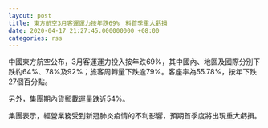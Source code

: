 ```yaml
---
layout: post
title: 東方航空3月客運運力按年跌69%　料首季重大虧損
date: 2020-04-17 21:27:45.000000000 +08:00
categories: rss
---
```


中國東方航空公布，3月客運運力投入按年跌69%，其中國內、地區及國際分別下跌約64%、78%及92%；旅客周轉量下跌逾79%。客座率為55.78%，按年下跌27個百分點。

另外，集團期內貨郵載運量跌近54%。

集團表示，經營業務受到新冠肺炎疫情的不利影響，預期首季度將出現重大虧損。
